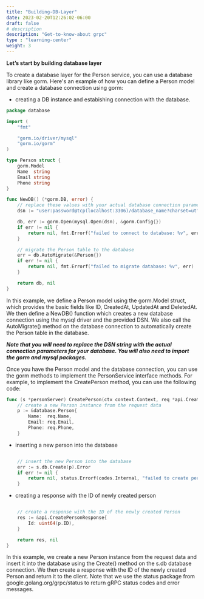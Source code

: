 ```yaml
---
title: "Building-DB-Layer"
date: 2023-02-20T12:26:02-06:00
draft: false
# description
description: "Get-to-know-about grpc"
type : "learning-center"
weight: 3
---
```

**Let’s start by building database layer**

To create a database layer for the Person service, you can use a database library like gorm. Here's an example of how you can define a Person model and create a database connection using gorm:

- creating a DB instance and estabishing connection with the database.
```go
package database

import (
	"fmt"

	"gorm.io/driver/mysql"
	"gorm.io/gorm"
)

type Person struct {
	gorm.Model
	Name  string
	Email string
	Phone string
}

func NewDB() (*gorm.DB, error) {
	// replace these values with your actual database connection parameters
	dsn := "user:password@tcp(localhost:3306)/database_name?charset=utf8mb4&parseTime=True&loc=Local"

	db, err := gorm.Open(mysql.Open(dsn), &gorm.Config{})
	if err != nil {
		return nil, fmt.Errorf("failed to connect to database: %v", err)
	}

	// migrate the Person table to the database
	err = db.AutoMigrate(&Person{})
	if err != nil {
		return nil, fmt.Errorf("failed to migrate database: %v", err)
	}

	return db, nil
}
```
In this example, we define a Person model using the gorm.Model struct, which provides the basic fields like ID, CreatedAt, UpdatedAt and DeletedAt. We then define a NewDB() function which creates a new database connection using the mysql driver and the provided DSN. We also call the AutoMigrate() method on the database connection to automatically create the Person table in the database.

***Note that you will need to replace the DSN string with the actual connection parameters for your database. You will also need to import the gorm and mysql packages.***

Once you have the Person model and the database connection, you can use the gorm methods to implement the PersonService interface methods. For example, to implement the CreatePerson method, you can use the following code:
```go
func (s *personServer) CreatePerson(ctx context.Context, req *api.CreatePersonRequest) (*api.CreatePersonResponse, error) {
	// create a new Person instance from the request data
	p := &database.Person{
		Name:  req.Name,
		Email: req.Email,
		Phone: req.Phone,
	}
```
- inserting a new person into the database
```go

	// insert the new Person into the database
	err := s.db.Create(p).Error
	if err != nil {
		return nil, status.Errorf(codes.Internal, "failed to create person: %v", err)
	}
```
- creating a response with the ID of newly created person
```go

	// create a response with the ID of the newly created Person
	res := &api.CreatePersonResponse{
		Id: uint64(p.ID),
	}

	return res, nil
}
```
In this example, we create a new Person instance from the request data and insert it into the database using the Create() method on the s.db database connection. We then create a response with the ID of the newly created Person and return it to the client. Note that we use the status package from google.golang.org/grpc/status to return gRPC status codes and error messages.
